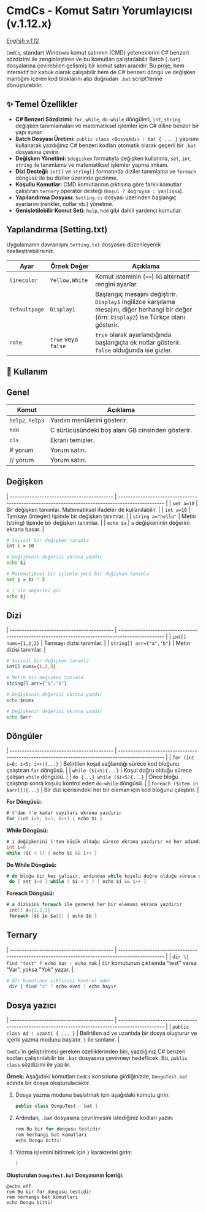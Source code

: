 # CmdCs - Komut Satırı Yorumlayıcısı (v.1.12.x)

[_English v.1.12_](document_cmdcs_v.1.12.x.ing.md)

`CmdCs`, standart Windows komut satırının (CMD) yeteneklerini C# benzeri sözdizimi ile zenginleştiren ve bu komutları çalıştırılabilir Batch (`.bat`) dosyalarına çevirebilen gelişmiş bir komut satırı aracıdır. Bu proje, hem interaktif bir kabuk olarak çalışabilir hem de C# benzeri döngü ve değişken mantığını içeren kod bloklarını alıp doğrudan `.bat` script'lerine dönüştürebilir.

## ✨ Temel Özellikler

- **C# Benzeri Sözdizimi:** `for`, `while`, `do-while` döngüleri, `int`, `string` değişken tanımlamaları ve matematiksel işlemler için C# diline benzer bir yapı sunar.
- **Batch Dosyası Üretimi:** `public class <DosyaAdı> : bat { ... }` yapısını kullanarak yazdığınız C# benzeri kodları otomatik olarak geçerli bir `.bat` dosyasına çevirir.
- **Değişken Yönetimi:** `$degisken` formatıyla değişken kullanma, `set`, `int`, `string` ile tanımlama ve matematiksel işlemler yapma imkanı.
- **Dizi Desteği:** `int[]` ve `string[]` formatında diziler tanımlama ve `foreach` döngüsü ile bu diziler üzerinde gezinme.
- **Koşullu Komutlar:** CMD komutlarının çıktısına göre farklı komutlar çalıştıran `ternary` operatör desteği (`koşul ? doğruysa : yanlışsa`).
- **Yapılandırma Dosyası:** `Setting.cs` dosyası üzerinden başlangıç ayarlarını (renkler, notlar vb.) yönetme.
- **Genişletilebilir Komut Seti:** `help`, `hdd` gibi dahili yardımcı komutlar.

## Yapılandırma (Setting.txt)

Uygulamanın davranışını `Setting.txt` dosyasını düzenleyerek özelleştirebilirsiniz.

| Ayar          | Örnek Değer         | Açıklama                                                                                                                                      |
| ------------- | ------------------- | --------------------------------------------------------------------------------------------------------------------------------------------- |
| `linecolor`   | `Yellow,White`      | Komut isteminin (`>>`) iki alternatif rengini ayarlar.                                                                                        |
| `defaultpage` | `Display1`          | Başlangıç mesajını değiştirir. `Display1` İngilizce karşılama mesajını, diğer herhangi bir değer (örn: `Display2`) ise Türkçe olanı gösterir. |
| `note`        | `true` veya `false` | `true` olarak ayarlandığında başlangıçta ek notlar gösterir. `false` olduğunda ise gizler.                                                    |

## 🚀 Kullanım

## Genel

| Komut            | Açıklama                                         |
| ---------------- | ------------------------------------------------ |
| `help2`, `help3` | Yardım menülerini gösterir.                      |
| `hdd`            | C sürücüsündeki boş alanı GB cinsinden gösterir. |
| `cls`            | Ekranı temizler.                                 |
| # yorum          | Yorum satırı.                                    |
| // yorum         | Yorum satırı.                                    |

## Değişken

| ------------------------------------------ | ------------------------------------------------------------------------------------------------ |
| `set a=10` | Bir değişken tanımlar. Matematiksel ifadeler de kullanılabilir. |
| `int a=10` | Tamsayı (integer) tipinde bir değişken tanımlar. |
| `string a="hello"` | Metin (string) tipinde bir değişken tanımlar. |
| `echo $a` | `a` değişkeninin değerini ekrana basar. |

```bash
# Sayısal bir değişken tanımla
int i = 10

# Değişkenin değerini ekrana yazdır
echo $i

# Matematiksel bir işlemle yeni bir değişken tanımla
set j = $i * 2

# j'nin değerini gör
echo $j
```

## Dizi

| ------------------------------------------ | ------------------------------------------------------------------------------------------------ |
| `int[] nums={1,2,3}` | Tamsayı dizisi tanımlar. |
| `string[] arr={"a","b"}` | Metin dizisi tanımlar. |

```bash
# Sayısal bir değişken tanımla
int[] nums={1,2,3}

# Metin bir değişken tanımla
string[] arr={"a","b"}

# Değişkenin değerini ekrana yazdır
echo $nums

# Değişkenin değerini ekrana yazdır
echo $arr

```

## Döngüler

| ------------------------------------------ | ------------------------------------------------------------------------------------------------ |
| `for (int i=0; i<5; i++){...}` | Belirtilen koşul sağlandığı sürece kod bloğunu çalıştıran `for` döngüsü. |
| `while ($i<5){...}` | Koşul doğru olduğu sürece çalışan `while` döngüsü. |
| `do {...} while ($i<5){...}` | Önce bloğu çalıştırıp sonra koşulu kontrol eden `do-while` döngüsü. |
| `foreach ($item in $arr[]){...}` | Bir dizi içerisindeki her bir eleman için kod bloğunu çalıştırır. |

**For Döngüsü:**

```csharp
# 0'dan 4'e kadar sayıları ekrana yazdırır
for (int i=0; i<5; i++) { echo $i }
```

**While Döngüsü:**

```csharp
# i değişkenini 5'ten küçük olduğu sürece ekrana yazdırır ve her adımda bir artırır
int i=0
while ($i < 5) { echo $i && i++ }
```

**Do While Döngüsü:**

```csharp
# do bloğu bir kez çalışır, ardından while koşulu doğru olduğu sürece döngü devam eder.
 do { set i=0 } while ( $i < 5 ) { echo $i && i++ }
```

**Foreach Döngüsü:**

```csharp
# a dizisini foreach ile gezerek her bir elemanı ekrana yazdırır
 int[] a={1,2,3}
 foreach ($b in $a[]) { echo $b }

```

## Ternary

| ------------------------------------------ | ------------------------------------------------------------------------------------------------ |
| `dir \| find "test" ? echo Var : echo Yok` | `dir` komutunun çıktısında "test" varsa "Var", yoksa "Yok" yazar. |

```bash
# dir komutunun çıktısını kontrol eder
 dir | find "z" ? echo evet : echo hayır
```

## Dosya yazıcı

| ------------------------------------------ | ------------------------------------------------------------------------------------------------ |
| `public class Ad : uzanti { ... }` | Belirtilen ad ve uzantıda bir dosya oluşturur ve içerik yazma modunu başlatır. `}` ile sonlanır. |

`CmdCs`'in geliştirlmesi gereken özelliklerinden biri, yazdığınız C# benzeri kodları çalıştırılabilir bir `.bat` dosyasına çevirmeyi hedeflicek. Bu, `public class` sözdizimi ile yapılır.

**Örnek:**
Aşağıdaki komutları `CmdCs` konsoluna girdiğinizde, `DonguTest.bat` adında bir dosya oluşturulacaktır.

1.  Dosya yazma modunu başlatmak için aşağıdaki komutu girin:

    ```csharp
    public class DonguTest : bat {
    ```

2.  Ardından, `.bat` dosyasına çevrilmesini istediğiniz kodları yazın:

    ```csharp
    rem Bu bir for dongusu testidir
    rem herhangi bat komutları
    echo Dongu bitti!
    ```

3.  Yazma işlemini bitirmek için `}` karakterini girin:
    ```csharp
    }
    ```

**Oluşturulan `DonguTest.bat` Dosyasının İçeriği:**

```batch
@echo off
rem Bu bir for dongusu testidir
rem herhangi bat komutları
echo Dongu bitti!
```
